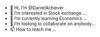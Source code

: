 - 👋 Hi, I’m @DanielAchiever
- 👀 I’m interested in Stock exchange  ...
- 🌱 I’m currently learning Economics ...
- 💞️ I’m looking to collaborate on anybody...
- 📫 How to reach me ...

<!---
DanielAchiever/DanielAchiever is a ✨ special ✨ repository because its `README.md` (this file) appears on your GitHub profile.
You can click the Preview link to take a look at your changes.
--->
